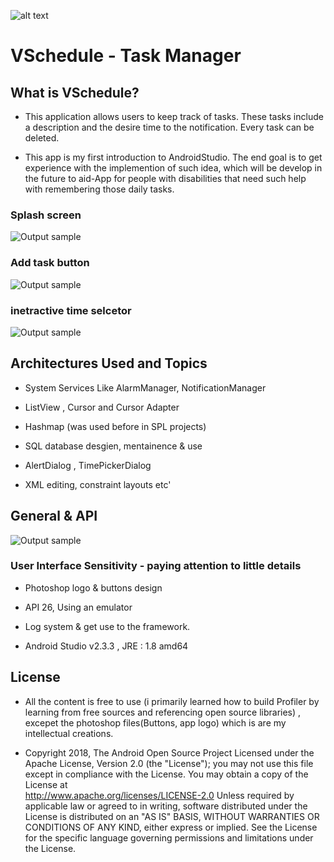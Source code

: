  ![alt text](https://github.com/MaorAssayag/Additional-Apps-Projects/blob/master/AndroidStudio/VSchedule/screenshots/v_logo.png)
# VSchedule - Task Manager

## What is VSchedule?
- This application allows users to keep track of tasks. These tasks include a description and the desire time to the notification. Every task can be deleted. 

- This app is my first introduction to AndroidStudio. The end goal is to get experience with the implemention of such idea, which will be develop in the future to aid-App for people with disabilities that need such help with remembering those daily tasks.

### Splash screen
![Output sample](https://github.com/MaorAssayag/Additional-Apps-Projects/blob/master/AndroidStudio/VSchedule/screenshots/open_gif.gif)

### Add task button
![Output sample](https://github.com/MaorAssayag/Additional-Apps-Projects/blob/master/AndroidStudio/VSchedule/screenshots/add_gif.gif)

### inetractive time selcetor 
![Output sample](https://github.com/MaorAssayag/Additional-Apps-Projects/blob/master/AndroidStudio/VSchedule/screenshots/clock_gif.gif)

## Architectures Used and Topics 
* System Services Like AlarmManager, NotificationManager

* ListView , Cursor and Cursor Adapter

* Hashmap (was used before in SPL projects)

* SQL database desgien, mentainence & use

* AlertDialog , TimePickerDialog

* XML editing, constraint layouts etc'

## General & API 

![Output sample](https://github.com/MaorAssayag/Additional-Apps-Projects/blob/master/AndroidStudio/VSchedule/screenshots/buttons_gif.gif)
### User Interface Sensitivity - paying attention to little details

* Photoshop logo & buttons design

* API 26, Using an emulator

* Log system & get use to the framework.

* Android Studio v2.3.3 , JRE : 1.8 amd64

## License
* All the content is free to use (i primarily learned how to build Profiler by learning from free sources and referencing open source libraries) , excepet the photoshop files(Buttons, app logo) which is are my intellectual creations.


* Copyright 2018, The Android Open Source Project
Licensed under the Apache License, Version 2.0 (the "License");
you may not use this file except in compliance with the License.
You may obtain a copy of the License at  
http://www.apache.org/licenses/LICENSE-2.0
Unless required by applicable law or agreed to in writing, software distributed under the License is distributed on an "AS IS" BASIS,
WITHOUT WARRANTIES OR CONDITIONS OF ANY KIND, either express or implied.
See the License for the specific language governing permissions and
limitations under the License.

